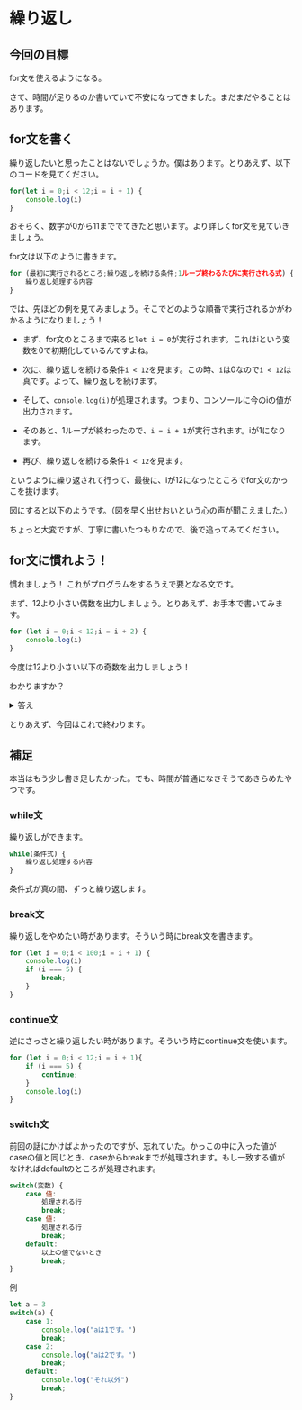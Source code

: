 # 繰り返し

## 今回の目標
for文を使えるようになる。

さて、時間が足りるのか書いていて不安になってきました。まだまだやることはあります。

## for文を書く
繰り返したいと思ったことはないでしょうか。僕はあります。とりあえず、以下のコードを見てください。

```javascript
for(let i = 0;i < 12;i = i + 1) {
    console.log(i)
}
```
おそらく、数字が0から11まででてきたと思います。より詳しくfor文を見ていきましょう。

for文は以下のように書きます。

```javascript
for (最初に実行されるところ;繰り返しを続ける条件;1ループ終わるたびに実行される式) {
    繰り返し処理する内容
}
```

では、先ほどの例を見てみましょう。そこでどのような順番で実行されるかがわかるようになりましょう！

* まず、for文のところまで来ると`let i = 0`が実行されます。これはiという変数を0で初期化しているんですよね。

* 次に、繰り返しを続ける条件`i < 12`を見ます。この時、`i`は0なので`i < 12`は真です。よって、繰り返しを続けます。

* そして、`console.log(i)`が処理されます。つまり、コンソールに今のiの値が出力されます。

* そのあと、1ループが終わったので、`i = i + 1`が実行されます。iが1になります。

* 再び、繰り返しを続ける条件`i < 12`を見ます。

というように繰り返されて行って、最後に、iが12になったところでfor文のかっこを抜けます。

図にすると以下のようです。（図を早く出せおいという心の声が聞こえました。）

ちょっと大変ですが、丁寧に書いたつもりなので、後で追ってみてください。

## for文に慣れよう！
慣れましょう！ これがプログラムをするうえで要となる文です。

まず、12より小さい偶数を出力しましょう。とりあえず、お手本で書いてみます。

```javascript
for (let i = 0;i < 12;i = i + 2) {
    console.log(i)
}
```

今度は12より小さい以下の奇数を出力しましょう！

わかりますか？

<details><summary>答え</summary><div>

```javascript
for (let i = 1;i < 12;i = i + 2) {
    console.log(i)
}
```
という感じになると思います。

</div></details>

とりあえず、今回はこれで終わります。

## 補足

本当はもう少し書き足したかった。でも、時間が普通になさそうであきらめたやつです。

### while文
繰り返しができます。

```javascript
while(条件式) {
    繰り返し処理する内容
}
```
条件式が真の間、ずっと繰り返します。

### break文
繰り返しをやめたい時があります。そういう時にbreak文を書きます。
```javascript
for (let i = 0;i < 100;i = i + 1) {
    console.log(i)
    if (i === 5) {
        break;
    }
}
```
### continue文
逆にさっさと繰り返したい時があります。そういう時にcontinue文を使います。
```javascript
for (let i = 0;i < 12;i = i + 1){
    if (i === 5) {
        continue;
    }
    console.log(i)
}
```

### switch文
前回の話にかけばよかったのですが、忘れていた。かっこの中に入った値がcaseの値と同じとき、caseからbreakまでが処理されます。もし一致する値がなければdefaultのところが処理されます。
```javascript
switch(変数) {
    case 値:
        処理される行
        break;
    case 値:
        処理される行
        break;
    default:
        以上の値でないとき
        break;
}
```
例
```javascript
let a = 3
switch(a) {
    case 1:
        console.log("aは1です。")
        break;
    case 2:
        console.log("aは2です。")
        break;
    default:
        console.log("それ以外")
        break;
}
```




